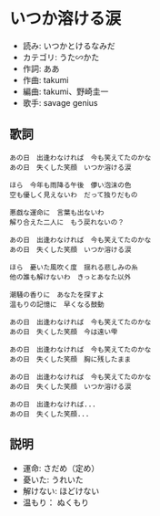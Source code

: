 いつか溶ける涙
===============

- 読み: いつかとけるなみだ
- カテゴリ: うた∽かた
- 作詞: ああ
- 作曲: takumi
- 編曲: takumi、野崎圭一
- 歌手: savage genius


歌詞
-----

    あの日　出逢わなければ　今も笑えてたのかな
    あの日　失くした笑顔　いつか溶ける涙

    ほら　今年も雨降る午後　儚い泡沫の色
    空も優しく見えないわ　だって独りだもの

    悪戯な運命に　言葉も出ないわ
    解り合えた二人に　もう戻れないの？

    あの日　出逢わなければ　今も笑えてたのかな
    あの日　失くした笑顔　いつか溶ける涙

    ほら　憂いた風吹く度　揺れる悲しみの糸
    他の誰も解けないわ　きっとあなた以外

    潮騒の香りに　あなたを探すよ
    温もりの記憶に　早くなる鼓動

    あの日　出逢わなければ　今も笑えてたのかな
    あの日　失くした笑顔　今は遠い雫

    あの日　出逢わなければ　今も笑えてたのかな
    あの日　失くした笑顔　胸に残したまま

    あの日　出逢わなければ　今も笑えてたのかな
    あの日　失くした笑顔　いつか溶ける涙

    あの日　出逢わなければ...
    あの日　失くした笑顔...


説明
-----

- 運命: さだめ（定め）
- 憂いた: うれいた
- 解けない: ほどけない
- 温もり： ぬくもり

